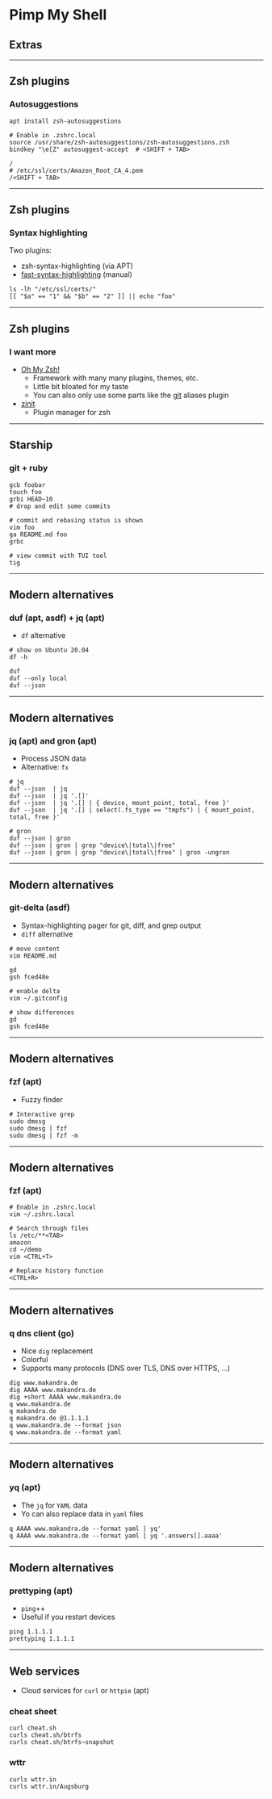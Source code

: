 # Pimp My Shell

## Extras

---

## Zsh plugins

### Autosuggestions

```shell
apt install zsh-autosuggestions

# Enable in .zshrc.local
source /usr/share/zsh-autosuggestions/zsh-autosuggestions.zsh
bindkey "\e[Z" autosuggest-accept  # <SHIFT + TAB>

/
# /etc/ssl/certs/Amazon_Root_CA_4.pem
/<SHIFT + TAB>
```

---

## Zsh plugins

### Syntax highlighting

Two plugins:

- zsh-syntax-highlighting (via APT)
- [fast-syntax-highlighting](https://github.com/zdharma-continuum/fast-syntax-highlighting) (manual)


```shell
ls -lh "/etc/ssl/certs/"
[[ "$a" == "1" && "$b" == "2" ]] || echo "foo"
```

---

## Zsh plugins

### I want more

- [Oh My Zsh!](https://github.com/ohmyzsh/ohmyzsh/wiki)
  - Framework with many many plugins, themes, etc.
  - Little bit bloated for my taste
  - You can also only use some parts like the [git](https://github.com/ohmyzsh/ohmyzsh/tree/master/plugins/git) aliases plugin
- [zinit](https://github.com/zdharma-continuum/zinit)
  - Plugin manager for zsh

---

## Starship

### git + ruby

```shell
gcb foobar
touch foo
grbi HEAD~10
# drop and edit some commits

# commit and rebasing status is shown
vim foo
ga README.md foo
grbc

# view commit with TUI tool
tig
```

---

## Modern alternatives

### duf (apt, asdf) + jq (apt)

- `df` alternative

```shell
# show on Ubuntu 20.04
df -h

duf
duf --only local
duf --json
```

---

## Modern alternatives

### jq (apt) and gron (apt)

- Process JSON data
- Alternative: `fx`

```shell
# jq
duf --json  | jq
duf --json  | jq '.[]'
duf --json  | jq '.[] | { device, mount_point, total, free }'
duf --json  | jq '.[] | select(.fs_type == "tmpfs") | { mount_point, total, free }'

# gron
duf --json | gron
duf --json | gron | grep "device\|total\|free"
duf --json | gron | grep "device\|total\|free" | gron -ungron
```

---

## Modern alternatives

### git-delta (asdf)

- Syntax-highlighting pager for git, diff, and grep output
- `diff` alternative

```shell
# move content
vim README.md

gd
gsh fced48e

# enable delta
vim ~/.gitconfig

# show differences
gd
gsh fced48e
```

---

## Modern alternatives

### fzf (apt)

- Fuzzy finder

```shell
# Interactive grep
sudo dmesg
sudo dmesg | fzf
sudo dmesg | fzf -m
```

---

## Modern alternatives

### fzf (apt)

```shell
# Enable in .zshrc.local
vim ~/.zshrc.local

# Search through files
ls /etc/**<TAB>
amazon
cd ~/demo
vim <CTRL+T>

# Replace history function
<CTRL+R>
```

---

## Modern alternatives

### q dns client (go)

- Nice `dig` replacement
- Colorful
- Supports many protocols (DNS over TLS, DNS over HTTPS, ...)

```shell
dig www.makandra.de
dig AAAA www.makandra.de
dig +short AAAA www.makandra.de
q www.makandra.de
q makandra.de
q makandra.de @1.1.1.1
q www.makandra.de --format json
q www.makandra.de --format yaml
```

---

## Modern alternatives

### yq (apt)

- The `jq` for `YAML` data
- Yo  can also replace data in `yaml` files

```shell
q AAAA www.makandra.de --format yaml | yq'
q AAAA www.makandra.de --format yaml | yq '.answers[].aaaa'
```

---

## Modern alternatives

### prettyping (apt)

- `ping`++
- Useful if you restart devices

```shell
ping 1.1.1.1
prettyping 1.1.1.1
```

---

## Web services

- Cloud services for `curl` or `httpie` (apt)

### cheat sheet

```shell
curl cheat.sh
curls cheat.sh/btrfs
curls cheat.sh/btrfs~snapshot
```

### wttr

```
curls wttr.in
curls wttr.in/Augsburg
```
